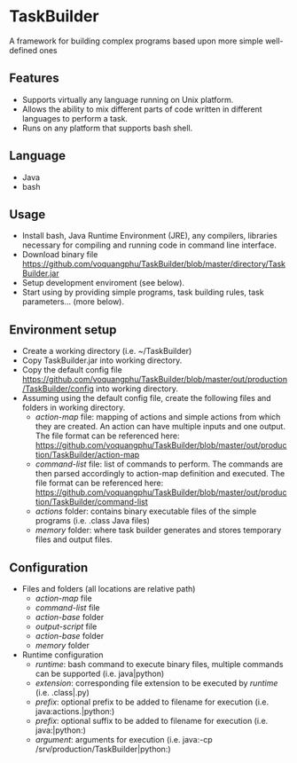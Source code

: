 # TaskBuilder
A framework for building complex programs based upon more simple well-defined ones

## Features
* Supports virtually any language running on Unix platform.
* Allows the ability to mix different parts of code written in different languages to perform a task.
* Runs on any platform that supports bash shell.

## Language
* Java
* bash

## Usage
* Install bash, Java Runtime Environment (JRE), any compilers, libraries necessary for compiling and running code in command line interface.
* Download binary file https://github.com/voquangphu/TaskBuilder/blob/master/directory/TaskBuilder.jar
* Setup development enviroment (see below).
* Start using by providing simple programs, task building rules, task parameters... (more below).

## Environment setup
* Create a working directory (i.e. ~/TaskBuilder)
* Copy TaskBuilder.jar into working directory.
* Copy the default config file https://github.com/voquangphu/TaskBuilder/blob/master/out/production/TaskBuilder/config into working directory.
* Assuming using the default config file, create the following files and folders in working directory.
  * <i>action-map</i> file: mapping of actions and simple actions from which they are created. An action can have multiple inputs and one output. The file format can be referenced here: https://github.com/voquangphu/TaskBuilder/blob/master/out/production/TaskBuilder/action-map
  * <i>command-list</i> file: list of commands to perform. The commands are then parsed accordingly to action-map definition and executed. The file format can be referenced here: https://github.com/voquangphu/TaskBuilder/blob/master/out/production/TaskBuilder/command-list
  * <i>actions</i> folder: contains binary executable files of the simple programs (i.e. .class Java files)
  * <i>memory</i> folder: where task builder generates and stores temporary files and output files.

## Configuration
* Files and folders (all locations are relative path)
  * <i>action-map</i> file
  * <i>command-list</i> file
  * <i>action-base</i> folder
  * <i>output-script</i> file
  * <i>action-base</i> folder
  * <i>memory</i> folder
* Runtime configuration
  * <i>runtime</i>: bash command to execute binary files, multiple commands can be supported (i.e. java|python)
  * <i>extension</i>: corresponding file extension to be executed by <i>runtime</i> (i.e. .class|.py)
  * <i>prefix</i>: optional prefix to be added to filename for execution (i.e. java:actions.|python:)
  * <i>prefix</i>: optional suffix to be added to filename for execution (i.e. java:|python:)
  * <i>argument</i>: arguments for execution (i.e. java:-cp /srv/production/TaskBuilder|python:)

